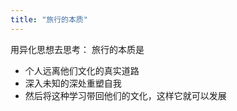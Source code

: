 ```yaml
---
title: "旅行的本质"
---
```

用异化思想去思考：
旅行的本质是
-   个人远离他们文化的真实道路
-   深入未知的深处重塑自我
-   然后将这种学习带回他们的文化，这样它就可以发展